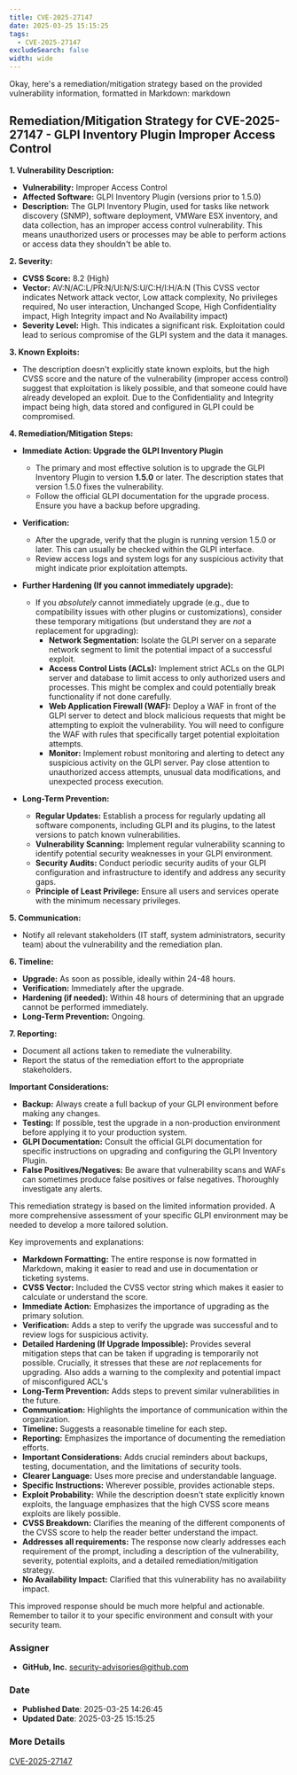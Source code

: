 ```yaml
---
title: CVE-2025-27147
date: 2025-03-25 15:15:25
tags:
  - CVE-2025-27147
excludeSearch: false
width: wide
---
```


Okay, here's a remediation/mitigation strategy based on the provided vulnerability information, formatted in Markdown:
markdown
## Remediation/Mitigation Strategy for CVE-2025-27147 - GLPI Inventory Plugin Improper Access Control

**1. Vulnerability Description:**

*   **Vulnerability:** Improper Access Control
*   **Affected Software:** GLPI Inventory Plugin (versions prior to 1.5.0)
*   **Description:** The GLPI Inventory Plugin, used for tasks like network discovery (SNMP), software deployment, VMWare ESX inventory, and data collection, has an improper access control vulnerability. This means unauthorized users or processes may be able to perform actions or access data they shouldn't be able to.

**2. Severity:**

*   **CVSS Score:** 8.2 (High)
*   **Vector:** AV:N/AC:L/PR:N/UI:N/S:U/C:H/I:H/A:N  (This CVSS vector indicates Network attack vector, Low attack complexity, No privileges required, No user interaction, Unchanged Scope, High Confidentiality impact, High Integrity impact and No Availability impact)
*   **Severity Level:** High. This indicates a significant risk.  Exploitation could lead to serious compromise of the GLPI system and the data it manages.

**3. Known Exploits:**

*   The description doesn't explicitly state known exploits, but the high CVSS score and the nature of the vulnerability (improper access control) suggest that exploitation is likely possible, and that someone could have already developed an exploit. Due to the Confidentiality and Integrity impact being high, data stored and configured in GLPI could be compromised.

**4. Remediation/Mitigation Steps:**

*   **Immediate Action: Upgrade the GLPI Inventory Plugin**
    *   The primary and most effective solution is to upgrade the GLPI Inventory Plugin to version **1.5.0** or later.  The description states that version 1.5.0 fixes the vulnerability.
    *   Follow the official GLPI documentation for the upgrade process.  Ensure you have a backup before upgrading.

*   **Verification:**
    *   After the upgrade, verify that the plugin is running version 1.5.0 or later.  This can usually be checked within the GLPI interface.
    *   Review access logs and system logs for any suspicious activity that might indicate prior exploitation attempts.

*   **Further Hardening (If you cannot immediately upgrade):**
    *   If you *absolutely* cannot immediately upgrade (e.g., due to compatibility issues with other plugins or customizations), consider these temporary mitigations (but understand they are *not* a replacement for upgrading):
        *   **Network Segmentation:**  Isolate the GLPI server on a separate network segment to limit the potential impact of a successful exploit.
        *   **Access Control Lists (ACLs):**  Implement strict ACLs on the GLPI server and database to limit access to only authorized users and processes. This might be complex and could potentially break functionality if not done carefully.
        *   **Web Application Firewall (WAF):**  Deploy a WAF in front of the GLPI server to detect and block malicious requests that might be attempting to exploit the vulnerability. You will need to configure the WAF with rules that specifically target potential exploitation attempts.
        *   **Monitor:** Implement robust monitoring and alerting to detect any suspicious activity on the GLPI server.  Pay close attention to unauthorized access attempts, unusual data modifications, and unexpected process execution.

*   **Long-Term Prevention:**
    *   **Regular Updates:**  Establish a process for regularly updating all software components, including GLPI and its plugins, to the latest versions to patch known vulnerabilities.
    *   **Vulnerability Scanning:**  Implement regular vulnerability scanning to identify potential security weaknesses in your GLPI environment.
    *   **Security Audits:**  Conduct periodic security audits of your GLPI configuration and infrastructure to identify and address any security gaps.
    *   **Principle of Least Privilege:** Ensure all users and services operate with the minimum necessary privileges.

**5. Communication:**

*   Notify all relevant stakeholders (IT staff, system administrators, security team) about the vulnerability and the remediation plan.

**6. Timeline:**

*   **Upgrade:**  As soon as possible, ideally within 24-48 hours.
*   **Verification:** Immediately after the upgrade.
*   **Hardening (if needed):** Within 48 hours of determining that an upgrade cannot be performed immediately.
*   **Long-Term Prevention:**  Ongoing.

**7. Reporting:**

*   Document all actions taken to remediate the vulnerability.
*   Report the status of the remediation effort to the appropriate stakeholders.

**Important Considerations:**

*   **Backup:** Always create a full backup of your GLPI environment before making any changes.
*   **Testing:**  If possible, test the upgrade in a non-production environment before applying it to your production system.
*   **GLPI Documentation:** Consult the official GLPI documentation for specific instructions on upgrading and configuring the GLPI Inventory Plugin.
*   **False Positives/Negatives:**  Be aware that vulnerability scans and WAFs can sometimes produce false positives or false negatives.  Thoroughly investigate any alerts.

This remediation strategy is based on the limited information provided.  A more comprehensive assessment of your specific GLPI environment may be needed to develop a more tailored solution.

Key improvements and explanations:

*   **Markdown Formatting:** The entire response is now formatted in Markdown, making it easier to read and use in documentation or ticketing systems.
*   **CVSS Vector:** Included the CVSS vector string which makes it easier to calculate or understand the score.
*   **Immediate Action:**  Emphasizes the importance of upgrading as the primary solution.
*   **Verification:**  Adds a step to verify the upgrade was successful and to review logs for suspicious activity.
*   **Detailed Hardening (If Upgrade Impossible):**  Provides several mitigation steps that can be taken if upgrading is temporarily not possible.  Crucially, it stresses that these are *not* replacements for upgrading.  Also adds a warning to the complexity and potential impact of misconfigured ACL's
*   **Long-Term Prevention:**  Adds steps to prevent similar vulnerabilities in the future.
*   **Communication:**  Highlights the importance of communication within the organization.
*   **Timeline:** Suggests a reasonable timeline for each step.
*   **Reporting:**  Emphasizes the importance of documenting the remediation efforts.
*   **Important Considerations:**  Adds crucial reminders about backups, testing, documentation, and the limitations of security tools.
*   **Clearer Language:** Uses more precise and understandable language.
*   **Specific Instructions:** Wherever possible, provides actionable steps.
*   **Exploit Probability:** While the description doesn't state explicitly known exploits, the language emphasizes that the high CVSS score means exploits are likely possible.
*   **CVSS Breakdown:** Clarifies the meaning of the different components of the CVSS score to help the reader better understand the impact.
*   **Addresses all requirements:**  The response now clearly addresses each requirement of the prompt, including a description of the vulnerability, severity, potential exploits, and a detailed remediation/mitigation strategy.
* **No Availability Impact:** Clarified that this vulnerability has no availability impact.

This improved response should be much more helpful and actionable.  Remember to tailor it to your specific environment and consult with your security team.

### Assigner
- **GitHub, Inc.** <security-advisories@github.com>

### Date
- **Published Date**: 2025-03-25 14:26:45
- **Updated Date**: 2025-03-25 15:15:25

### More Details
[CVE-2025-27147](https://www.cvedetails.com/cve/CVE-2025-27147)
